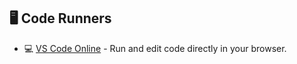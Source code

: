 ## 🖥️ Code Runners

- 💻 [VS Code Online](https://vscode.dev/) - Run and edit code directly in your browser.
